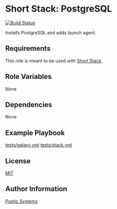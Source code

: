 Short Stack: PostgreSQL
=========
[![Build Status](https://travis-ci.org/poetic/short-stack-postgresql.svg)](https://travis-ci.org/poetic/short-stack-postgresql)

Installs PostgreSQL and adds launch agent.

Requirements
------------

This role is meant to be used with [Short Stack](https://github.com/poetic/short-stack).

Role Variables
--------------

None

Dependencies
------------

None

Example Playbook
----------------

[tests/galaxy.yml](tests/galaxy.yml)
[tests/stack.yml](tests/stack.yml)

License
-------

[MIT](LICENSE)

Author Information
------------------

[Poetic Systems](http://poeticsystems.com)
